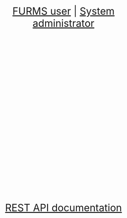
<p align="center" style="font-size: xx-large; height: 600px;">
  <a href="user">FURMS user</a> |
  <a href="devops">System administrator</a> 
</p>

<p align="center" style="font-size: xx-large; height: 600px;">
  <a href="rest-api">REST API documentation</a>
</p>
